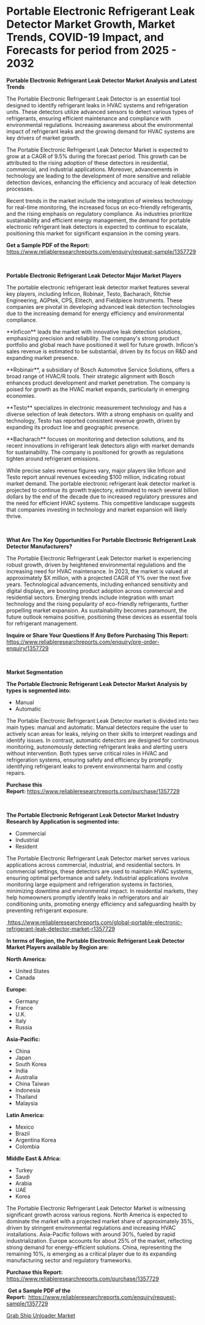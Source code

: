 <p><h1>Portable Electronic Refrigerant Leak Detector Market Growth, Market Trends, COVID-19 Impact, and Forecasts for period from 2025 - 2032</h1></p><p><strong>Portable Electronic Refrigerant Leak Detector Market Analysis and Latest Trends</strong></p>
<p><p>The Portable Electronic Refrigerant Leak Detector is an essential tool designed to identify refrigerant leaks in HVAC systems and refrigeration units. These detectors utilize advanced sensors to detect various types of refrigerants, ensuring efficient maintenance and compliance with environmental regulations. Increasing awareness about the environmental impact of refrigerant leaks and the growing demand for HVAC systems are key drivers of market growth.</p><p>The Portable Electronic Refrigerant Leak Detector Market is expected to grow at a CAGR of 9.5% during the forecast period. This growth can be attributed to the rising adoption of these detectors in residential, commercial, and industrial applications. Moreover, advancements in technology are leading to the development of more sensitive and reliable detection devices, enhancing the efficiency and accuracy of leak detection processes.</p><p>Recent trends in the market include the integration of wireless technology for real-time monitoring, the increased focus on eco-friendly refrigerants, and the rising emphasis on regulatory compliance. As industries prioritize sustainability and efficient energy management, the demand for portable electronic refrigerant leak detectors is expected to continue to escalate, positioning this market for significant expansion in the coming years.</p></p>
<p><strong>Get a Sample PDF of the Report:&nbsp;</strong> <a href="https://www.reliableresearchreports.com/enquiry/request-sample/1357729?utm_campaign=3093&utm_medium=2&utm_source=Github&utm_content=ia&utm_term=11042025&utm_id=portable-electronic-refrigerant-leak-detector">https://www.reliableresearchreports.com/enquiry/request-sample/1357729</a></p>
<p>&nbsp;</p>
<p><strong>Portable Electronic Refrigerant Leak Detector Major Market Players</strong></p>
<p><p>The portable electronic refrigerant leak detector market features several key players, including Inficon, Robinair, Testo, Bacharach, Ritchie Engineering, AGPtek, CPS, Elitech, and Fieldpiece Instruments. These companies are pivotal in developing advanced leak detection technologies due to the increasing demand for energy efficiency and environmental compliance.</p><p>**Inficon** leads the market with innovative leak detection solutions, emphasizing precision and reliability. The company's strong product portfolio and global reach have positioned it well for future growth. Inficon's sales revenue is estimated to be substantial, driven by its focus on R&D and expanding market presence.</p><p>**Robinair**, a subsidiary of Bosch Automotive Service Solutions, offers a broad range of HVAC/R tools. Their strategic alignment with Bosch enhances product development and market penetration. The company is poised for growth as the HVAC market expands, particularly in emerging economies.</p><p>**Testo** specializes in electronic measurement technology and has a diverse selection of leak detectors. With a strong emphasis on quality and technology, Testo has reported consistent revenue growth, driven by expanding its product line and geographic presence. </p><p>**Bacharach** focuses on monitoring and detection solutions, and its recent innovations in refrigerant leak detectors align with market demands for sustainability. The company is positioned for growth as regulations tighten around refrigerant emissions.</p><p>While precise sales revenue figures vary, major players like Inficon and Testo report annual revenues exceeding $100 million, indicating robust market demand. The portable electronic refrigerant leak detector market is projected to continue its growth trajectory, estimated to reach several billion dollars by the end of the decade due to increased regulatory pressures and the need for efficient HVAC systems. This competitive landscape suggests that companies investing in technology and market expansion will likely thrive.</p></p>
<p>&nbsp;</p>
<p><strong>What Are The Key Opportunities For Portable Electronic Refrigerant Leak Detector Manufacturers?</strong></p>
<p><p>The Portable Electronic Refrigerant Leak Detector market is experiencing robust growth, driven by heightened environmental regulations and the increasing need for HVAC maintenance. In 2023, the market is valued at approximately $X million, with a projected CAGR of Y% over the next five years. Technological advancements, including enhanced sensitivity and digital displays, are boosting product adoption across commercial and residential sectors. Emerging trends include integration with smart technology and the rising popularity of eco-friendly refrigerants, further propelling market expansion. As sustainability becomes paramount, the future outlook remains positive, positioning these devices as essential tools for refrigerant management.</p></p>
<p><strong>Inquire or Share Your Questions If Any Before Purchasing This Report:</strong> <a href="https://www.reliableresearchreports.com/enquiry/pre-order-enquiry/1357729?utm_campaign=3093&utm_medium=2&utm_source=Github&utm_content=ia&utm_term=11042025&utm_id=portable-electronic-refrigerant-leak-detector">https://www.reliableresearchreports.com/enquiry/pre-order-enquiry/1357729</a></p>
<p>&nbsp;</p>
<p><strong>Market Segmentation</strong></p>
<p><strong>The Portable Electronic Refrigerant Leak Detector Market Analysis by types is segmented into:</strong></p>
<p><ul><li>Manual</li><li>Automatic</li></ul></p>
<p><p>The Portable Electronic Refrigerant Leak Detector market is divided into two main types: manual and automatic. Manual detectors require the user to actively scan areas for leaks, relying on their skills to interpret readings and identify issues. In contrast, automatic detectors are designed for continuous monitoring, autonomously detecting refrigerant leaks and alerting users without intervention. Both types serve critical roles in HVAC and refrigeration systems, ensuring safety and efficiency by promptly identifying refrigerant leaks to prevent environmental harm and costly repairs.</p></p>
<p><strong>Purchase this Report:&nbsp;</strong><a href="https://www.reliableresearchreports.com/purchase/1357729?utm_campaign=3093&utm_medium=2&utm_source=Github&utm_content=ia&utm_term=11042025&utm_id=portable-electronic-refrigerant-leak-detector">https://www.reliableresearchreports.com/purchase/1357729</a></p>
<p>&nbsp;</p>
<p><strong>The Portable Electronic Refrigerant Leak Detector Market Industry Research by Application is segmented into:</strong></p>
<p><ul><li>Commercial</li><li>Industrial</li><li>Resident</li></ul></p>
<p><p>The Portable Electronic Refrigerant Leak Detector market serves various applications across commercial, industrial, and residential sectors. In commercial settings, these detectors are used to maintain HVAC systems, ensuring optimal performance and safety. Industrial applications involve monitoring large equipment and refrigeration systems in factories, minimizing downtime and environmental impact. In residential markets, they help homeowners promptly identify leaks in refrigerators and air conditioning units, promoting energy efficiency and safeguarding health by preventing refrigerant exposure.</p></p>
<p><a href="https://www.reliableresearchreports.com/global-portable-electronic-refrigerant-leak-detector-market-r1357729?utm_campaign=3093&utm_medium=2&utm_source=Github&utm_content=ia&utm_term=11042025&utm_id=portable-electronic-refrigerant-leak-detector">&nbsp;https://www.reliableresearchreports.com/global-portable-electronic-refrigerant-leak-detector-market-r1357729</a></p>
<p><strong>In terms of Region, the Portable Electronic Refrigerant Leak Detector Market Players available by Region are:</strong></p>
<p>
    <p> <strong> North America: </strong>
        <ul>
            <li>United States</li>
            <li>Canada</li>
        </ul>
        </p> 
    <p> <strong> Europe: </strong>
        <ul>
            <li>Germany</li>
            <li>France</li>
            <li>U.K.</li>
            <li>Italy</li>
            <li>Russia</li>
        </ul>
        </p> 
    <p> <strong> Asia-Pacific: </strong>
        <ul>
            <li>China</li>
            <li>Japan</li>
            <li>South Korea</li>
            <li>India</li>
            <li>Australia</li>
            <li>China Taiwan</li>
            <li>Indonesia</li>
            <li>Thailand</li>
            <li>Malaysia</li>
        </ul>
        </p> 
    <p> <strong> Latin America: </strong>
        <ul>
            <li>Mexico</li>
            <li>Brazil</li>
            <li>Argentina Korea</li>
            <li>Colombia</li>
        </ul>
        </p> 
    <p> <strong> Middle East & Africa: </strong>
        <ul>
            <li>Turkey</li>
            <li>Saudi</li>
            <li>Arabia</li>
            <li>UAE</li>
            <li>Korea</li>
        </ul>
    </p>
    </p>
<p><p>The Portable Electronic Refrigerant Leak Detector Market is witnessing significant growth across various regions. North America is expected to dominate the market with a projected market share of approximately 35%, driven by stringent environmental regulations and increasing HVAC installations. Asia-Pacific follows with around 30%, fueled by rapid industrialization. Europe accounts for about 25% of the market, reflecting strong demand for energy-efficient solutions. China, representing the remaining 10%, is emerging as a critical player due to its expanding manufacturing sector and regulatory frameworks.</p></p>
<p><strong>Purchase this Report: </strong><a href="https://www.reliableresearchreports.com/purchase/1357729?utm_campaign=3093&utm_medium=2&utm_source=Github&utm_content=ia&utm_term=11042025&utm_id=portable-electronic-refrigerant-leak-detector">https://www.reliableresearchreports.com/purchase/1357729</a></p>
<p>&nbsp;<strong>Get a Sample PDF of the Report:&nbsp;&nbsp;</strong><a href="https://www.reliableresearchreports.com/enquiry/request-sample/1357729?utm_campaign=3093&utm_medium=2&utm_source=Github&utm_content=ia&utm_term=11042025&utm_id=portable-electronic-refrigerant-leak-detector">https://www.reliableresearchreports.com/enquiry/request-sample/1357729</a></p>
<p><strong></strong></p>
<p><p><a href="https://github.com/FahadAhmed223/Market-Research-Report-List-2/blob/main/grab-ship-unloader-market.md?utm_campaign=3093&utm_medium=2&utm_source=Github&utm_content=ia&utm_term=11042025&utm_id=portable-electronic-refrigerant-leak-detector">Grab Ship Unloader Market</a></p></p>